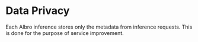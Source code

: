# Data Privacy

Each Albro inference stores only the metadata from inference requests. This is done for the purpose of service improvement.

